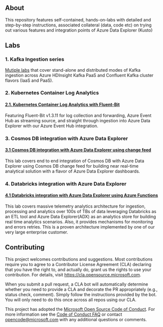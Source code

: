## About

<!-- 
Guidelines on README format: https://review.docs.microsoft.com/help/onboard/admin/samples/concepts/readme-template?branch=master

Guidance on onboarding samples to docs.microsoft.com/samples: https://review.docs.microsoft.com/help/onboard/admin/samples/process/onboarding?branch=master

Taxonomies for products and languages: https://review.docs.microsoft.com/new-hope/information-architecture/metadata/taxonomies?branch=master
-->

This repository features self-contained, hands-on-labs with detailed and step-by-step instructions, associated collateral (data, code etc) on trying out various features and integration points of Azure Data Explorer (Kusto)

## Labs

### 1.  Kafka Ingestion series
[Mutiple labs](https://github.com/Azure/azure-kusto-labs/tree/master/kafka-integration) that cover stand-alone and distributed modes of Kafka ingestion across Azure HDInsight Kafka PaaS and Confluent Kafka cluster flavors (IaaS and PaaS).

### 2.  Kubernetes Container Log Analytics
#### [2.1. Kubernetes Container Log Analytics with Fluent-Bit](k8s-container-log-analytics/fluent-bit/README.md)
Featuring Fluent-Bit v1.3.11 for log collection and forwarding, Azure Event Hub as streaming source, and straight through ingestion into Azure Data Explorer with our Azure Event Hub integration.<br>

### 3. Cosmos DB integration with Azure Data Explorer
#### [3.1 Cosmos DB integration with Azure Data Explorer using change feed](cosmosdb-adx-integration)
This lab covers end to end integration of Cosmos DB with Azure Data Explorer using Cosmos DB change feed for building near real-time analytical solution with a flavor of Azure Data Explorer dashboards.<br>


### 4. Databricks integration with Azure Data Explorer
#### [4.1 Databricks integration with Azure Data Explorer using Azure Functions](databricks-adx-integration/README.md)
This lab covers massive telemetry analytics architecture for ingestion, processing and analytics over 100s of TBs of data leveraging Databricks as an ETL tool and Azure Data Explorer(ADX) as an analytics store for building real time analytics scenarios. Also, it provides mechanisms for monitoring and errors retries. This is a proven architecture implemented by one of our very large enterprise customer.

## Contributing

This project welcomes contributions and suggestions.  Most contributions require you to agree to a
Contributor License Agreement (CLA) declaring that you have the right to, and actually do, grant us
the rights to use your contribution. For details, visit https://cla.opensource.microsoft.com.

When you submit a pull request, a CLA bot will automatically determine whether you need to provide
a CLA and decorate the PR appropriately (e.g., status check, comment). Simply follow the instructions
provided by the bot. You will only need to do this once across all repos using our CLA.

This project has adopted the [Microsoft Open Source Code of Conduct](https://opensource.microsoft.com/codeofconduct/).
For more information see the [Code of Conduct FAQ](https://opensource.microsoft.com/codeofconduct/faq/) or
contact [opencode@microsoft.com](mailto:opencode@microsoft.com) with any additional questions or comments.
